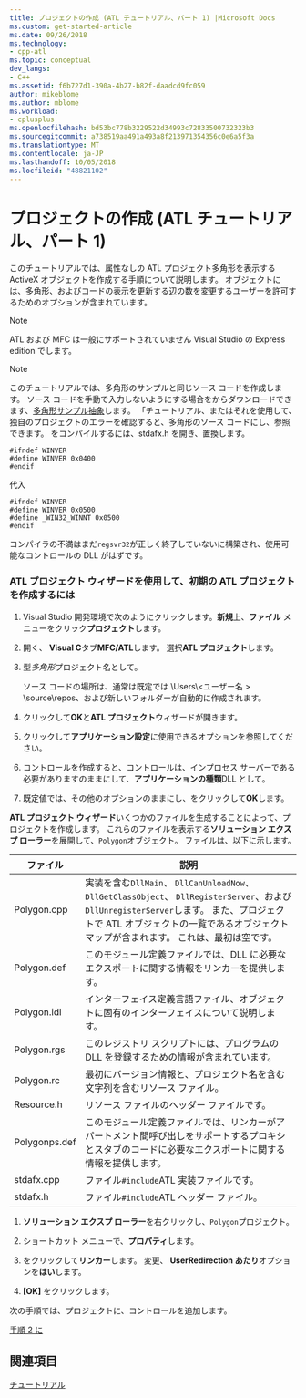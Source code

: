 ```yaml
---
title: プロジェクトの作成 (ATL チュートリアル、パート 1) |Microsoft Docs
ms.custom: get-started-article
ms.date: 09/26/2018
ms.technology:
- cpp-atl
ms.topic: conceptual
dev_langs:
- C++
ms.assetid: f6b727d1-390a-4b27-b82f-daadcd9fc059
author: mikeblome
ms.author: mblome
ms.workload:
- cplusplus
ms.openlocfilehash: bd53bc778b3229522d34993c72833500732323b3
ms.sourcegitcommit: a738519aa491a493a8f213971354356c0e6a5f3a
ms.translationtype: MT
ms.contentlocale: ja-JP
ms.lasthandoff: 10/05/2018
ms.locfileid: "48821102"
---
```

# <a name="creating-the-project-atl-tutorial-part-1"></a>プロジェクトの作成 (ATL チュートリアル、パート 1)

このチュートリアルでは、属性なしの ATL プロジェクト多角形を表示する ActiveX オブジェクトを作成する手順について説明します。 オブジェクトには、多角形、およびコードの表示を更新する辺の数を変更するユーザーを許可するためのオプションが含まれています。

> [!NOTE]
> ATL および MFC は一般にサポートされていません Visual Studio の Express edition でします。

> [!NOTE]
> このチュートリアルでは、多角形のサンプルと同じソース コードを作成します。 ソース コードを手動で入力しないようにする場合をからダウンロードできます、[多角形サンプル抽象](https://github.com/Microsoft/VCSamples/tree/master/VC2008Samples/ATL/Controls/Polygon)します。 「チュートリアル、またはそれを使用して、独自のプロジェクトのエラーを確認すると、多角形のソース コードにし、参照できます。
> をコンパイルするには、stdafx.h を開き、置換します。
> ```
> #ifndef WINVER  
> #define WINVER 0x0400   
> #endif
> ```
> 代入
> ```
> #ifndef WINVER  
> #define WINVER 0x0500
> #define _WIN32_WINNT 0x0500
> #endif
> ```
> コンパイラの不満はまだ`regsvr32`が正しく終了していないに構築され、使用可能なコントロールの DLL がはずです。

### <a name="to-create-the-initial-atl-project-using-the-atl-project-wizard"></a>ATL プロジェクト ウィザードを使用して、初期の ATL プロジェクトを作成するには

1. Visual Studio 開発環境で次のようにクリックします。**新規**上、**ファイル** メニューをクリック**プロジェクト**します。

1. 開く、 **Visual C**タブ**MFC/ATL**します。 選択**ATL プロジェクト**します。

1. 型*多角形*プロジェクト名として。

    ソース コードの場所は、通常は既定では \Users\\\<ユーザー名 > \source\repos、および新しいフォルダーが自動的に作成されます。

1. クリックして**OK**と**ATL プロジェクト**ウィザードが開きます。

1. クリックして**アプリケーション設定**に使用できるオプションを参照してください。

1. コントロールを作成すると、コントロールは、インプロセス サーバーである必要がありますのままにして、**アプリケーションの種類**DLL として。

1. 既定値では、その他のオプションのままにし、をクリックして**OK**します。

**ATL プロジェクト ウィザード**いくつかのファイルを生成することによって、プロジェクトを作成します。 これらのファイルを表示する**ソリューション エクスプ ローラー**を展開して、`Polygon`オブジェクト。 ファイルは、以下に示します。

|ファイル|説明|
|----------|-----------------|
|Polygon.cpp|実装を含む`DllMain`、 `DllCanUnloadNow`、 `DllGetClassObject`、 `DllRegisterServer`、および`DllUnregisterServer`します。 また、プロジェクトで ATL オブジェクトの一覧であるオブジェクト マップが含まれます。 これは、最初は空です。|
|Polygon.def|このモジュール定義ファイルでは、DLL に必要なエクスポートに関する情報をリンカーを提供します。|
|Polygon.idl|インターフェイス定義言語ファイル、オブジェクトに固有のインターフェイスについて説明します。|
|Polygon.rgs|このレジストリ スクリプトには、プログラムの DLL を登録するための情報が含まれています。|
|Polygon.rc|最初にバージョン情報と、プロジェクト名を含む文字列を含むリソース ファイル。|
|Resource.h|リソース ファイルのヘッダー ファイルです。|
|Polygonps.def|このモジュール定義ファイルでは、リンカーがアパートメント間呼び出しをサポートするプロキシとスタブのコードに必要なエクスポートに関する情報を提供します。|
|stdafx.cpp|ファイル`#include`ATL 実装ファイルです。|
|stdafx.h|ファイル`#include`ATL ヘッダー ファイル。|

1. **ソリューション エクスプ ローラー**を右クリックし、`Polygon`プロジェクト。

1. ショートカット メニューで、**プロパティ**します。

1. をクリックして**リンカー**します。 変更、 **UserRedirection あたり**オプションを**はい**します。

1. **[OK]** をクリックします。

次の手順では、プロジェクトに、コントロールを追加します。

[手順 2 に](../atl/adding-a-control-atl-tutorial-part-2.md)

## <a name="see-also"></a>関連項目

[チュートリアル](../atl/active-template-library-atl-tutorial.md)
